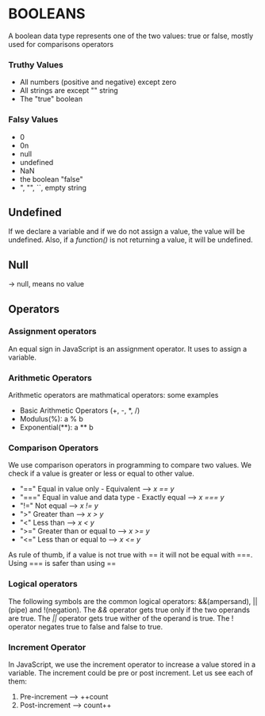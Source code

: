 # BOOLEANS

A boolean data type represents one of the two values: true or false, mostly used for comparisons operators

### Truthy Values
- All numbers (positive and negative) except zero
- All strings are except "" string
- The "true" boolean

### Falsy Values
- 0
- 0n
- null
- undefined
- NaN
- the boolean "false"
- ", "", ``, empty string

## Undefined
If we declare a variable and if we do not assign a value, the value will be undefined. Also, if a *function()* is not returning a value, it will be undefined.

## Null
-> null, means no value

## Operators

### Assignment operators
An equal sign in JavaScript is an assignment operator. It uses to assign a variable.

### Arithmetic Operators
Arithmetic operators are mathmatical operators: some examples
- Basic Arithmetic Operators (+, -, *, /)
- Modulus(%): a % b
- Exponential(**): a ** b

### Comparison Operators
We use comparison operators in programming to compare two values. We check if a value is greater or less or equal to other value.
- "==" Equal in value only - Equivalent --> *x == y*
- "===" Equal in value and data type - Exactly equal --> *x === y*
- "!=" Not equal  --> *x != y*
- ">" Greater than --> *x > y*
- "<" Less than   --> *x < y*
- ">=" Greater than or equal to --> *x >= y*
- "<=" Less than or equal to --> *x <= y*

As rule of thumb, if a value is not true with == it will not be equal with ===. Using === is safer than using ==

### Logical operators
The following symbols are the common logical operators: &&(ampersand), ||(pipe) and !(negation). The *&&* operator gets true only if the two operands are true. The *||* operator gets true wither of the operand is true. The ! operator negates true to false and false to true.

### Increment Operator
In JavaScript, we use the increment operator to increase a value stored in a variable. The increment could be pre or post increment. Let us see each of them:
1. Pre-increment --> ++count
2. Post-increment --> count++